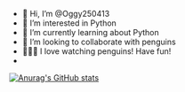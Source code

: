 - 👋 Hi, I’m @Oggy250413
- 👀 I’m interested in Python
- 🌱 I’m currently learning about Python
- 💞️ I’m looking to collaborate with penguins
- 🌱🌱🌱 I love watching penguins! Have fun!
- 
[![Anurag's GitHub stats](https://github-readme-stats.vercel.app/api?username=Oggy250413)](https://github.com/anuraghazra/github-readme-stats)
